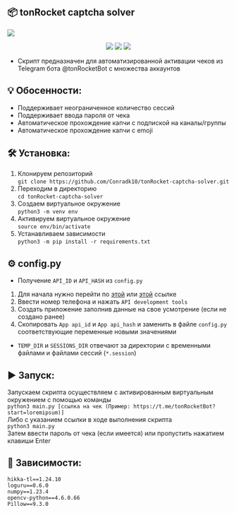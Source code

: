 ## 📦 tonRocket captcha solver
<img src="https://i.imgur.com/f6Jb6qA.jpg"></img>  

<div align="center">

  <a href="https://img.shields.io/github/repo-size/Conradk10/tonRocket-captcha-solver" alt="GitHub repo size"><img src="https://img.shields.io/github/repo-size/Conradk10/tonRocket-captcha-solver" /></a>
  <a href="https://img.shields.io/github/issues/Conradk10/tonRocket-captcha-solver" alt="GitHub issues"><img src="https://img.shields.io/github/issues/Conradk10/tonRocket-captcha-solver" /></a>
  <a href="https://img.shields.io/github/license/Conradk10/tonRocket-captcha-solver" alt="GitHub"><img src="https://img.shields.io/github/license/Conradk10/tonRocket-captcha-solver" /></a>

</div>

- Скрипт предназначен для автоматизированной активации чеков из Telegram бота @tonRocketBot с множества аккаунтов  
## 💡 Обосенности:
- Поддерживает неограниченное количество сессий
- Поддерживает ввода пароля от чека
- Автоматическое прохождение капчи с подпиской на каналы/группы
- Автоматическое прохождение капчи с emoji
## 🛠 Установка:
1. Клонируем репозиторий   
`git clone https://github.com/Conradk10/tonRocket-captcha-solver.git`   
2. Переходим в директорию  
`cd tonRocket-captcha-solver`  
3. Создаем виртуальное окружение   
`python3 -m venv env`   
4. Активируем виртуальное окружение   
`source env/bin/activate`   
5. Устанавливаем зависимости   
`python3 -m pip install -r requirements.txt`
## ⚙️ config.py
- Получение `API_ID` и `API_HASH` из `config.py`   
1. Для начала нужно перейти по <a href="https://my.telegram.org/apps">этой</a> или <a href=https://my.telegram.org/auth>этой</a> ссылке   
2. Ввести номер телефона и нажать `API development tools`   
3. Создать приложение заполнив данные на свое усмотрение (если не создано ранее)  
4. Скопировать `App api_id` и `App api_hash` и заменить в файле `config.py` соответствующие переменные новыми значениями
- `TEMP_DIR` и `SESSIONS_DIR` отвечают за директории с временными файлами и файлами сессий (`*.session`)   
## ▶️ Запуск:
Запускаем скрипта осуществляем с активированным виртуальным окружением с помощью команды   
`python3 main.py [ссылка на чек (Пример: https://t.me/tonRocketBot?start=loremipsum)]`  
Либо с указанием ссылки в ходе выполнения скрипта  
`python3 main.py`  
Затем ввести пароль от чека (если имеется) или пропустить нажатием клавиши Enter
## 📝 Зависимости:
```
hikka-tl==1.24.10
loguru==0.6.0
numpy==1.23.4
opencv-python==4.6.0.66
Pillow==9.3.0
```
